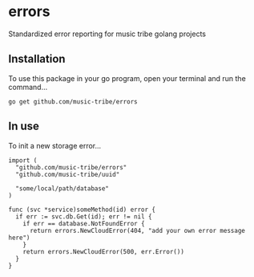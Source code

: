 # errors
Standardized error reporting for music tribe golang projects

## Installation
To use this package in your go program, open your terminal and run the command... 
```
go get github.com/music-tribe/errors
```

## In use
To init a new storage error...
```golang
import (
  "github.com/music-tribe/errors"
  "github.com/music-tribe/uuid"

  "some/local/path/database"
)

func (svc *service)someMethod(id) error {
  if err := svc.db.Get(id); err != nil {
    if err == database.NotFoundError {
      return errors.NewCloudError(404, "add your own error message here")
    }
    return errors.NewCloudError(500, err.Error())
  }
}
```

